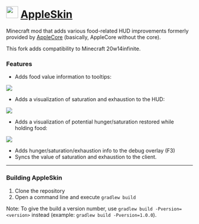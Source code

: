 <img src="https://www.ryanliptak.com/images/appleskin.png" width="32" /> [AppleSkin](https://minecraft.curseforge.com/projects/appleskin)
===========

Minecraft mod that adds various food-related HUD improvements formerly provided by [AppleCore](https://github.com/squeek502/AppleCore) (basically, AppleCore without the core).

This fork adds compatibility to Minecraft 20w14infinite.

### Features

* Adds food value information to tooltips:

![](https://i.imgur.com/furoAAi.png)

* Adds a visualization of saturation and exhaustion to the HUD:

![](https://zippy.gfycat.com/ShimmeringYearlyCicada.gif)

* Adds a visualization of potential hunger/saturation restored while holding food:

![](https://zippy.gfycat.com/PowerfulDeafeningHarvestmen.gif)

* Adds hunger/saturation/exhaustion info to the debug overlay (F3)
* Syncs the value of saturation and exhaustion to the client.

---

### Building AppleSkin
1. Clone the repository
2. Open a command line and execute ```gradlew build```

Note: To give the build a version number, use ```gradlew build -Pversion=<version>``` instead (example: ```gradlew build -Pversion=1.0.0```).
